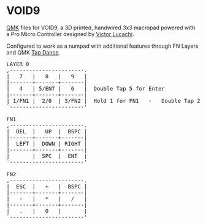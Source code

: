 # VOID9

[QMK](https://github.com/qmk) files for VOID9, a 3D printed, handwired 3x3 macropad powered with a Pro Micro Controller designed by [Victor Lucachi](https://github.com/victorlucachi).

Configured to work as a numpad with additional features through FN Layers and QMK [Tap Dance](https://github.com/qmk/qmk_firmware/blob/master/docs/feature_tap_dance.md).

<pre>
LAYER 0
,-----------------------.
|   7   |   8   |   9   |
|-------+-------+-------|
|   4   | 5/ENT |   6   |  Double Tap 5 for Enter
|-------+-------+-------|
| 1/FN1 |  2/0  | 3/FN2 |  Hold 1 for FN1   -   Double Tap 2 for 0  -  Hold 3 for FN2
`-----------------------'

FN1
,-----------------------.
|  DEL  |   UP  |  BSPC |
|-------+-------+-------|
|  LEFT |  DOWN | RIGHT |
|-------+-------+-------|
|       |  SPC  |  ENT  |
`-----------------------'

FN2
,-----------------------.
|  ESC  |   +   |  BSPC |
|-------+-------+-------|
|   -   |   *   |   /   |
|-------+-------+-------|
|   .   |   0   |       |
`-----------------------'
</pre>
